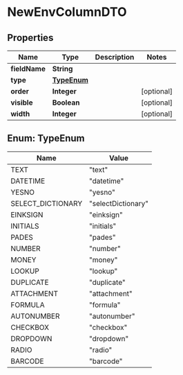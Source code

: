 

# NewEnvColumnDTO


## Properties

| Name | Type | Description | Notes |
|------------ | ------------- | ------------- | -------------|
|**fieldName** | **String** |  |  |
|**type** | [**TypeEnum**](#TypeEnum) |  |  |
|**order** | **Integer** |  |  [optional] |
|**visible** | **Boolean** |  |  [optional] |
|**width** | **Integer** |  |  [optional] |



## Enum: TypeEnum

| Name | Value |
|---- | -----|
| TEXT | &quot;text&quot; |
| DATETIME | &quot;datetime&quot; |
| YESNO | &quot;yesno&quot; |
| SELECT_DICTIONARY | &quot;selectDictionary&quot; |
| EINKSIGN | &quot;einksign&quot; |
| INITIALS | &quot;initials&quot; |
| PADES | &quot;pades&quot; |
| NUMBER | &quot;number&quot; |
| MONEY | &quot;money&quot; |
| LOOKUP | &quot;lookup&quot; |
| DUPLICATE | &quot;duplicate&quot; |
| ATTACHMENT | &quot;attachment&quot; |
| FORMULA | &quot;formula&quot; |
| AUTONUMBER | &quot;autonumber&quot; |
| CHECKBOX | &quot;checkbox&quot; |
| DROPDOWN | &quot;dropdown&quot; |
| RADIO | &quot;radio&quot; |
| BARCODE | &quot;barcode&quot; |




